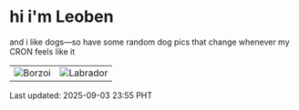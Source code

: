 # hi i'm Leoben

and i like dogs—so have some random dog pics that change whenever my CRON feels like it

|  |  |
|--------|----------|
| ![Borzoi](https://random-dog-vercel.vercel.app/api/random-borzoi?v=1756914958) | ![Labrador](https://random-dog-vercel.vercel.app/api/random-labrador?v=1756914958) |

Last updated: 2025-09-03 23:55 PHT
